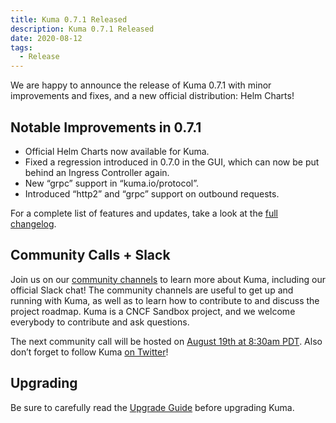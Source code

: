 ```yaml
---
title: Kuma 0.7.1 Released
description: Kuma 0.7.1 Released
date: 2020-08-12
tags:
  - Release
---
```


We are happy to announce the release of Kuma 0.7.1 with minor improvements and fixes, and a new official distribution: Helm Charts!

## Notable Improvements in 0.7.1
* Official Helm Charts now available for Kuma.
* Fixed a regression introduced in 0.7.0 in the GUI, which can now be put behind an Ingress Controller again.
* New “grpc” support in “kuma.io/protocol”.
* Introduced “http2” and “grpc” support on outbound requests.

For a complete list of features and updates, take a look at the [full changelog](https://github.com/kumahq/kuma/blob/master/CHANGELOG.md#060).

## Community Calls + Slack
Join us on our [community channels](https://kuma.io/community/) to learn more about Kuma, including our official Slack chat! The community channels are useful to get up and running with Kuma, as well as to learn how to contribute to and discuss the project roadmap. Kuma is a CNCF Sandbox project, and we welcome everybody to contribute and ask questions.

The next community call will be hosted on [August 19th at 8:30am PDT](https://kuma.io/community/). Also don’t forget to follow Kuma [on Twitter](https://twitter.com/kumamesh)!

## Upgrading
Be sure to carefully read the [Upgrade Guide](https://github.com/kumahq/kuma/blob/master/UPGRADE.md) before upgrading Kuma.